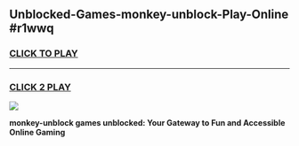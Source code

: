 
## Unblocked-Games-monkey-unblock-Play-Online #r1wwq
<h3>
<a href="https://news.freeplayer.one?title=monkey-unblock&ref=3">CLICK TO PLAY</a></h3>
<hr>

<h3>
<a href="https://news.freeplayer.one?title=monkey-unblock&ref=3">CLICK 2 PLAY</a>
  
</h3>

<a href="https://news.freeplayer.one?title=monkey-unblock&ref=3"><img src="https://clearcache.store/games.png"></a>


**monkey-unblock games unblocked: Your Gateway to Fun and Accessible Online Gaming**
